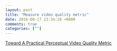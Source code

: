```yaml
---
layout: post
title: "Measure video quality metric"
date: 2016-08-17 23:34:28 +0800
comments: true
categories: [""]
---
```


<!-- more -->

[Toward A Practical Perceptual Video Quality Metric]

[Toward A Practical Perceptual Video Quality Metric]:http://techblog.netflix.com/2016/06/toward-practical-perceptual-video.html